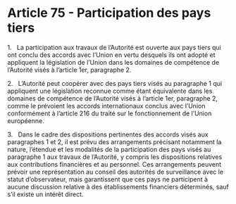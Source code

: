 # Article 75 - Participation des pays tiers


1.   La participation aux travaux de l’Autorité est ouverte aux pays tiers qui ont conclu des accords avec l’Union en vertu desquels ils ont adopté et appliquent la législation de l’Union dans les domaines de compétence de l’Autorité visés à l’article 1er, paragraphe 2.

2.   L’Autorité peut coopérer avec des pays tiers visés au paragraphe 1 qui appliquent une législation reconnue comme étant équivalente dans les domaines de compétence de l’Autorité visés à l’article 1er, paragraphe 2, comme le prévoient les accords internationaux conclus avec l’Union conformément à l’article 216 du traité sur le fonctionnement de l’Union européenne.

3.   Dans le cadre des dispositions pertinentes des accords visés aux paragraphes 1 et 2, il est prévu des arrangements précisant notamment la nature, l’étendue et les modalités de la participation des pays visés au paragraphe 1 aux travaux de l’Autorité, y compris les dispositions relatives aux contributions financières et au personnel. Ces arrangements peuvent prévoir une représentation au conseil des autorités de surveillance avec le statut d’observateur, mais garantissent que ces pays ne participent à aucune discussion relative à des établissements financiers déterminés, sauf s’il existe un intérêt direct.
